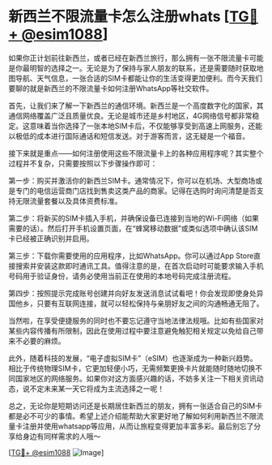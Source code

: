 # 新西兰不限流量卡怎么注册whats [[TG💪+ @esim1088](https://t.me/s/esim1088)]

如果你正计划前往新西兰，或者已经在新西兰旅行，那么拥有一张不限流量卡可能是你最明智的选择之一。无论是为了保持与家人朋友的联系，还是需要随时获取地图导航、天气信息，一张合适的SIM卡都能让你的生活变得更加便利。而今天我们要聊的就是新西兰的不限流量卡如何注册WhatsApp等社交软件。

首先，让我们来了解一下新西兰的通信环境。新西兰是一个高度数字化的国家，其通信网络覆盖广泛且质量优良。无论是城市还是乡村地区，4G网络信号都非常稳定。这意味着当你选择了一张本地SIM卡后，不仅能够享受到高速上网服务，还能以极低的成本进行国际通话和短信发送。对于游客而言，这无疑是一个福音。

接下来就是重点——如何注册使用这些不限流量卡上的各种应用程序呢？其实整个过程并不复杂，只需要按照以下步骤操作即可：

第一步：购买并激活你的新西兰SIM卡。通常情况下，你可以在机场、大型商场或是专门的电信运营商门店找到售卖这类产品的商家。记得在选购时询问清楚是否支持无限流量套餐以及具体资费标准。

第二步：将新买的SIM卡插入手机，并确保设备已连接到当地的Wi-Fi网络（如果需要的话）。然后打开手机设置页面，在“蜂窝移动数据”或类似选项中确认该SIM卡已经被正确识别并启用。

第三步：下载你需要使用的应用程序，比如WhatsApp。你可以通过App Store直接搜索并安装这款即时通讯工具。值得注意的是，在首次启动时可能要求输入手机号码用于验证身份，请务必使用当前正在使用的本地号码完成注册流程。

第四步：按照提示完成账号创建并向好友发送消息试试看吧！你会发现即使身处异国他乡，只要有互联网连接，就可以轻松保持与亲朋好友之间的沟通畅通无阻了。

当然啦，在享受便捷服务的同时也不要忘记遵守当地法律法规哦。比如有些国家对某些内容传播有所限制，因此在使用过程中要注意避免触犯相关规定以免给自己带来不必要的麻烦。

此外，随着科技的发展，“电子虚拟SIM卡”（eSIM）也逐渐成为一种新兴趋势。相比于传统物理SIM卡，它更加轻便小巧，无需频繁更换卡片就能随时随地切换不同国家地区的网络服务。如果你对这方面感兴趣的话，不妨多关注一下相关资讯动态，说不定未来某一天它将成为主流选择之一呢！

总之，无论你是短期访问还是长期居住新西兰的朋友，拥有一张适合自己的SIM卡都是必不可少的事情。希望上述介绍能帮助大家更好地了解如何利用新西兰不限流量卡注册并使用whatsapp等应用，从而让旅程变得更加丰富多彩。最后别忘了分享给身边有同样需求的人哦～

[[TG💪+ @esim1088](https://t.me/s/esim1088) ![Image](https://i.postimg.cc/4NQfJmqS/Snipaste-2025-05-13-00-14-12.png)]